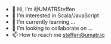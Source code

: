 - 👋 Hi, I’m @UMATRSteffen
- 👀 I’m interested in Scala/JavaScript
- 🌱 I’m currently learning ...
- 💞️ I’m looking to collaborate on ...
- 📫 How to reach me steffen@umatr.io

<!---
UMATRSteffen/UMATRSteffen is a ✨ special ✨ repository because its `README.md` (this file) appears on your GitHub profile.
You can click the Preview link to take a look at your changes.
--->
